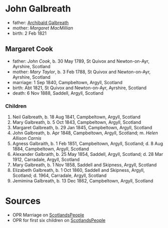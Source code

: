 # John Galbreath

- father: [Archibald Galbreath](galbreath-archibald-1798.md)
- mother: *Margaret MacMillian*
- birth: 2 Feb 1821

## Margaret Cook

- father: *John Cook*, b. 30 May 1789, St Quivox and Newton-on-Ayr, Ayrshire, Scotland
- mother: *Mary Taylor*, b. 3 Feb 1788, St Quivox and Newton-on-Ayr, Ayrshire, Scotland
- marriage: 1 Sep 1840, Campbeltown, Argyll, Scotland
- birth: Abt 1821, St Quivox and Newton-on-Ayr, Ayrshire, Scotland
- death: 6 Nov 1888, Saddell, Argyll, Scotland

### Children

1. Neil Galbreath, b. 18 Aug 1841, Campbeltown, Argyll, Scotland
2. Mary Galbreath, b. 5 Oct 1843, Campbeltown, Argyll, Scotland
3. Margaret Galbreath, b. 29 Jan 1845, Campbeltown, Argyll, Scotland
4. John Galbreath, b. Apr 1848, Campbeltown, Argyll, Scotland; m. *Helen Allison Carnis*
5. Agness Galbraith, b. 1 Feb 1851, Campbeltown, Argyll, Scotland; d. 8 Aug 1884, Campbeltown, Argyll, Scotland
6. Alexander Galbraith, b. 25 May 1854, Saddell, Argyll, Scotland; d.  28 Mar 1912, Carradale, Argyll, Scotland
7. Mary Galbreath, b. 1 Nov 1858, Saddell and Skipness, Argyll, Scotland
8. Elizabeth Galbreath, b. 1 Oct 1860, Saddell and Skipness, Argyll, Scotland; d. 1964, Carradale, Argyll, Scotland
9. Jemimina Galbreath, b. 13 Dec 1862, Campbeltown, Argyll, Scotland

# Sources

- OPR Marriage on [ScotlandsPeople](https://www.scotlandspeople.gov.uk/record-results?search_type=people&event=M&record_type%5B0%5D=opr_marriages&church_type=Old%20Parish%20Registers&dl_cat=church&dl_rec=church-banns-marriages&surname=galbreath&surname_so=exact&forename_so=starts&sex=M&spouse_name=cook&spouse_name_so=exact&from_year=1840&to_year=1840&county=ARGYLL&record=Church%20of%20Scotland%20%28old%20parish%20registers%29%20Roman%20Catholic%20Church%20Other%20churches)
- OPR for first six children on [ScotlandsPeople](https://www.scotlandspeople.gov.uk/record-results?search_type=people&event=%28B%20OR%20C%20OR%20S%29&record_type%5B0%5D=opr_births&church_type=Old%20Parish%20Registers&dl_cat=church&dl_rec=church-births-baptisms&surname=galbr&surname_so=starts&forename_so=starts&from_year=1840&to_year=1863&parent_names=galbr&parent_names_so=starts&parent_name_two=cook&parent_name_two_so=exact&county=ARGYLL&record=Church%20of%20Scotland%20%28old%20parish%20registers%29%20Roman%20Catholic%20Church%20Other%20churches&sort=asc&order=Date&field=year)
